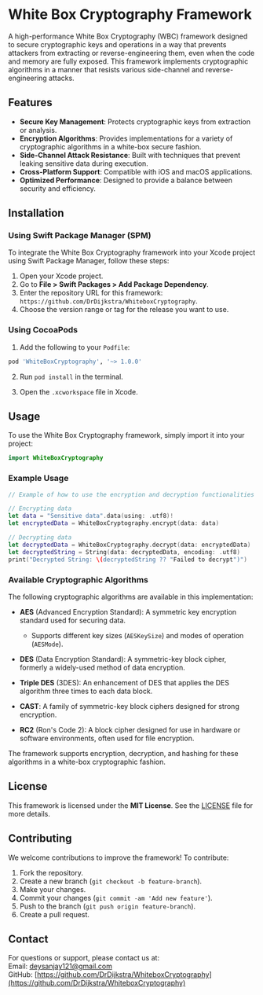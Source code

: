 # White Box Cryptography Framework

A high-performance White Box Cryptography (WBC) framework designed to secure cryptographic keys and operations in a way that prevents attackers from extracting or reverse-engineering them, even when the code and memory are fully exposed. This framework implements cryptographic algorithms in a manner that resists various side-channel and reverse-engineering attacks.

## Features

- **Secure Key Management**: Protects cryptographic keys from extraction or analysis.
- **Encryption Algorithms**: Provides implementations for a variety of cryptographic algorithms in a white-box secure fashion.
- **Side-Channel Attack Resistance**: Built with techniques that prevent leaking sensitive data during execution.
- **Cross-Platform Support**: Compatible with iOS and macOS applications.
- **Optimized Performance**: Designed to provide a balance between security and efficiency.

## Installation

### Using Swift Package Manager (SPM)

To integrate the White Box Cryptography framework into your Xcode project using Swift Package Manager, follow these steps:

1. Open your Xcode project.
2. Go to **File > Swift Packages > Add Package Dependency**.
3. Enter the repository URL for this framework: `https://github.com/DrDijkstra/WhiteboxCryptography`.
4. Choose the version range or tag for the release you want to use.

### Using CocoaPods

1. Add the following to your `Podfile`:

```ruby
pod 'WhiteBoxCryptography', '~> 1.0.0'
```

2. Run `pod install` in the terminal.

3. Open the `.xcworkspace` file in Xcode.

## Usage

To use the White Box Cryptography framework, simply import it into your project:

```swift
import WhiteBoxCryptography
```

### Example Usage

```swift
// Example of how to use the encryption and decryption functionalities

// Encrypting data
let data = "Sensitive data".data(using: .utf8)!
let encryptedData = WhiteBoxCryptography.encrypt(data: data)

// Decrypting data
let decryptedData = WhiteBoxCryptography.decrypt(data: encryptedData)
let decryptedString = String(data: decryptedData, encoding: .utf8)
print("Decrypted String: \(decryptedString ?? "Failed to decrypt")")
```

### Available Cryptographic Algorithms

The following cryptographic algorithms are available in this implementation:

- **AES** (Advanced Encryption Standard): A symmetric key encryption standard used for securing data.
  - Supports different key sizes (`AESKeySize`) and modes of operation (`AESMode`).
  
- **DES** (Data Encryption Standard): A symmetric-key block cipher, formerly a widely-used method of data encryption.

- **Triple DES** (3DES): An enhancement of DES that applies the DES algorithm three times to each data block.

- **CAST**: A family of symmetric-key block ciphers designed for strong encryption.

- **RC2** (Ron's Code 2): A block cipher designed for use in hardware or software environments, often used for file encryption.

The framework supports encryption, decryption, and hashing for these algorithms in a white-box cryptographic fashion.

## License

This framework is licensed under the **MIT License**. See the [LICENSE](LICENSE) file for more details.

## Contributing

We welcome contributions to improve the framework! To contribute:

1. Fork the repository.
2. Create a new branch (`git checkout -b feature-branch`).
3. Make your changes.
4. Commit your changes (`git commit -am 'Add new feature'`).
5. Push to the branch (`git push origin feature-branch`).
6. Create a pull request.

## Contact

For questions or support, please contact us at:  
Email: deysanjay121@gmail.com  
GitHub: [https://github.com/DrDijkstra/WhiteboxCryptography](https://github.com/DrDijkstra/WhiteboxCryptography)
